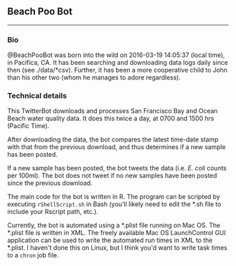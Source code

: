 ## Beach Poo Bot

---

### Bio 

@BeachPooBot was born into the wild on 2016-03-19 14:05:37 (local time), in Pacifica, CA. It has been searching and downloading data logs daily since then (see ./data/*csv). Further, it has been a more cooperative child to John than his other two (whom he manages to adore regardless).  

### Technical details
This TwitterBot downloads and processes San Francisco Bay and Ocean Beach water quality data. It does this twice a day, at 0700 and 1500 hrs (Pacific Time).

After downloading the data, the bot compares the latest time-date stamp with that from the previous download, and thus determines if a new sample has been posted. 

If a new sample has been posted, the bot tweets the data (i.e. *E. coli* counts per 100ml). The bot does not tweet if no new samples have been posted since the previous download.

The main code for the bot is written in R. The program can be scripted by executing `rShellScript.sh` in Bash (you'll likely need to edit the *.sh file to include your Rscript path, etc.).   

Currently, the bot is automated using a \*.plist file running on Mac OS.  The \*.plist file is written in XML. The freely available Mac OS LaunchControl GUI application can be used to write the automated run times in XML to the \*.plist. I haven't done this on Linux, but I think you'd want to write task times to a `chron` job file.     


